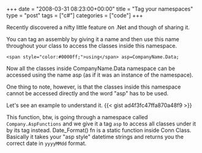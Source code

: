 +++
date = "2008-03-31 08:23:00+00:00"
title = "Tag your namespaces"
type = "post"
tags = ["c#"]
categories = ["code"]
+++

Recently discovered a nifty little feature on .Net and though of sharing it.

You can tag an assembly by giving it a name and then use this name throughout your class to access the classes inside this namespace.







    
    <span style="color:#0000ff;">using</span> asp=CompanyName.Data;








Now all the classes inside CompanyName.Data namespace can be accessed using the name asp (as if it was an instance of the namespace).

One thing to note, however, is that the classes inside this namespace cannot be accessed directly and the word "asp" has to be used.

Let's see an example to understand it.
{{< gist ad4f3fc47ffa870a48f9 >}}

This function, btw, is going through a namespace called `Company.AspFunctions` and we give it a tag `asp` to access all classes under it by its tag instead. Date_Format() fn is a static function inside Conn Class. Basically it takes your "asp style" datetime strings and returns you the correct date in `yyyyMMdd` format.
